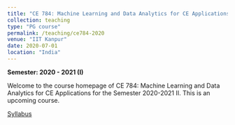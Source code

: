 ```yaml
---
title: "CE 784: Machine Learning and Data Analytics for CE Applications (Upcoming)"
collection: teaching
type: "PG course"
permalink: /teaching/ce784-2020
venue: "IIT Kanpur"
date: 2020-07-01
location: "India"
---
```


**Semester: 2020 - 2021 (I)**

Welcome to the course homepage of CE 784: Machine Learning and Data Analytics for CE Applications for the Semester 2020-2021 II. This is an upcoming course.

<a href="https://pranamesh.github.io/files/cce784/ce784-syllabus.pdf" target="_blank">Syllabus</a>
